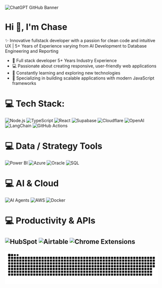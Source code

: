 ![ChatGPT GitHub Banner](https://github.com/user-attachments/assets/77b08ee0-b581-4d19-b336-44a0b64e5369)


# Hi 👋, I'm Chase

✨ Innovative fullstack developer with a passion for clean code and intuitive UX | 5+ Years of Experience varying from AI Development to Database Engineering and Reporting

- 🚀 Full stack developer 5+ Years Industry Experience
- 💻 Passionate about creating responsive, user-friendly web applications
- 🌱 Constantly learning and exploring new technologies
- 🔧 Specializing in building scalable applications with modern JavaScript frameworks

# 💻 Tech Stack:
![Node.js](https://img.shields.io/badge/Node.js-339933?style=for-the-badge&logo=nodedotjs&logoColor=white)
![TypeScript](https://img.shields.io/badge/TypeScript-3178C6?style=for-the-badge&logo=typescript&logoColor=white)
![React](https://img.shields.io/badge/React-20232A?style=for-the-badge&logo=react&logoColor=61DAFB)
![Supabase](https://img.shields.io/badge/Supabase-3ECF8E?style=for-the-badge&logo=supabase&logoColor=white)
![Cloudflare](https://img.shields.io/badge/Cloudflare-F38020?style=for-the-badge&logo=cloudflare&logoColor=white)
![OpenAI](https://img.shields.io/badge/OpenAI-412991?style=for-the-badge&logo=openai&logoColor=white)
![LangChain](https://img.shields.io/badge/LangChain-000000?style=for-the-badge&logo=langchain&logoColor=white)
![GitHub Actions](https://img.shields.io/badge/GitHub%20Actions-2088FF?style=for-the-badge&logo=githubactions&logoColor=white)
<!-- Proudly created with GPRM ( https://gprm.itsvg.in ) -->

# 💻 Data / Strategy Tools
![Power BI](https://img.shields.io/badge/Power%20BI-F2C811?style=for-the-badge&logo=powerbi&logoColor=black)
![Azure](https://img.shields.io/badge/Azure-0078D4?style=for-the-badge&logo=microsoftazure&logoColor=white)
![Oracle](https://img.shields.io/badge/Oracle-F80000?style=for-the-badge&logo=oracle&logoColor=white)
![SQL](https://img.shields.io/badge/SQL-4479A1?style=for-the-badge&logo=postgresql&logoColor=white)


# 💻 AI & Cloud
![AI Agents](https://img.shields.io/badge/AI%20Agents-%23FF1493?style=for-the-badge&logo=brain&logoColor=white)
![AWS](https://img.shields.io/badge/AWS-232F3E?style=for-the-badge&logo=amazonaws&logoColor=white)
![Docker](https://img.shields.io/badge/Docker-2496ED?style=for-the-badge&logo=docker&logoColor=white)

# 💻 Productivity & APIs
![HubSpot](https://img.shields.io/badge/HubSpot-FF7A59?style=for-the-badge&logo=hubspot&logoColor=white)
![Airtable](https://img.shields.io/badge/Airtable-18BFFF?style=for-the-badge&logo=airtable&logoColor=white)
![Chrome Extensions](https://img.shields.io/badge/Chrome%20Extension-4285F4?style=for-the-badge&logo=googlechrome&logoColor=white)
---

<picture>
  <source media="(prefers-color-scheme: dark)" srcset="https://raw.githubusercontent.com/Troy2727/Troy2727/output/github-snake-dark.svg" />
  <source media="(prefers-color-scheme: light)" srcset="https://raw.githubusercontent.com/Troy2727/Troy2727/output/github-snake.svg" />
  <img alt="github-snake" src="https://raw.githubusercontent.com/Troy2727/Troy2727/output/github-snake.svg" />
</picture>
